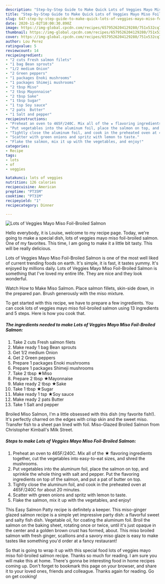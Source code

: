 ```yaml
---
description: "Step-by-Step Guide to Make Quick Lots of Veggies Mayo Miso Foil-Broiled Salmon"
title: "Step-by-Step Guide to Make Quick Lots of Veggies Mayo Miso Foil-Broiled Salmon"
slug: 647-step-by-step-guide-to-make-quick-lots-of-veggies-mayo-miso-foil-broiled-salmon
date: 2020-11-02T10:00:30.890Z
image: https://img-global.cpcdn.com/recipes/6579526204129280/751x532cq70/lots-of-veggies-mayo-miso-foil-broiled-salmon-recipe-main-photo.jpg
thumbnail: https://img-global.cpcdn.com/recipes/6579526204129280/751x532cq70/lots-of-veggies-mayo-miso-foil-broiled-salmon-recipe-main-photo.jpg
cover: https://img-global.cpcdn.com/recipes/6579526204129280/751x532cq70/lots-of-veggies-mayo-miso-foil-broiled-salmon-recipe-main-photo.jpg
author: Lou Perez
ratingvalue: 5
reviewcount: 14
recipeingredient:
- "2 cuts Fresh salmon filets"
- "1 bag Bean sprouts"
- "1/2 medium Onion"
- "2 Green peppers"
- "1 packages Enoki mushrooms"
- "1 packages Shimeji mushrooms"
- "2 tbsp Miso"
- "2 tbsp Mayonnaise"
- "2 tbsp Sake"
- "1 tbsp Sugar"
- "1 tsp Soy sauce"
- "2 pats  Butter"
- "1 Salt and pepper"
recipeinstructions:
- "Preheat an oven to 465F/240C. Mix all of the ★ flavoring ingredients together, cut the vegetables into easy-to-eat sizes, and shred the mushrooms."
- "Put vegetables into the aluminum foil, place the salmon on top, and sprinkle the whole thing with salt and pepper. Put the flavoring ingredients on top of the salmon, and put a pat of butter on top."
- "Tightly close the aluminum foil, and cook in the preheated oven at 465F/240C for about 20 minutes."
- "Scatter with green onions and spritz with lemon to taste."
- "Flake the salmon, mix it up with the vegetables, and enjoy!"
categories:
- Recipe
tags:
- lots
- of
- veggies

katakunci: lots of veggies 
nutrition: 126 calories
recipecuisine: American
preptime: "PT35M"
cooktime: "PT31M"
recipeyield: "1"
recipecategory: Dinner

---
```



![Lots of Veggies Mayo Miso Foil-Broiled Salmon](https://img-global.cpcdn.com/recipes/6579526204129280/751x532cq70/lots-of-veggies-mayo-miso-foil-broiled-salmon-recipe-main-photo.jpg)

Hello everybody, it is Louise, welcome to my recipe page. Today, we're going to make a special dish, lots of veggies mayo miso foil-broiled salmon. One of my favorites. This time, I am going to make it a little bit tasty. This will be really delicious.

Lots of Veggies Mayo Miso Foil-Broiled Salmon is one of the most well liked of current trending foods on earth. It's simple, it is fast, it tastes yummy. It's enjoyed by millions daily. Lots of Veggies Mayo Miso Foil-Broiled Salmon is something that I've loved my entire life. They are nice and they look wonderful.

Watch How to Make Miso Salmon. Place salmon fillets, skin-side down, in the prepared pan. Brush generously with the miso mixture.


To get started with this recipe, we have to prepare a few ingredients. You can cook lots of veggies mayo miso foil-broiled salmon using 13 ingredients and 5 steps. Here is how you cook that.

<!--inarticleads1-->

##### The ingredients needed to make Lots of Veggies Mayo Miso Foil-Broiled Salmon:

1. Take 2 cuts Fresh salmon filets
1. Make ready 1 bag Bean sprouts
1. Get 1/2 medium Onion
1. Get 2 Green peppers
1. Prepare 1 packages Enoki mushrooms
1. Prepare 1 packages Shimeji mushrooms
1. Take 2 tbsp ★Miso
1. Prepare 2 tbsp ★Mayonnaise
1. Make ready 2 tbsp ★Sake
1. Take 1 tbsp ★Sugar
1. Make ready 1 tsp ★Soy sauce
1. Make ready 2 pats  Butter
1. Take 1 Salt and pepper


Broiled Miso Salmon, I&#39;m a little obsessed with this dish (my favorite fish!). It&#39;s perfectly charred on the edges with crisp skin and the sweet miso. Transfer fish to a sheet pan lined with foil. Miso-Glazed Broiled Salmon from Christopher Kimball&#39;s Milk Street. 

<!--inarticleads2-->

##### Steps to make Lots of Veggies Mayo Miso Foil-Broiled Salmon:

1. Preheat an oven to 465F/240C. Mix all of the ★ flavoring ingredients together, cut the vegetables into easy-to-eat sizes, and shred the mushrooms.
1. Put vegetables into the aluminum foil, place the salmon on top, and sprinkle the whole thing with salt and pepper. Put the flavoring ingredients on top of the salmon, and put a pat of butter on top.
1. Tightly close the aluminum foil, and cook in the preheated oven at 465F/240C for about 20 minutes.
1. Scatter with green onions and spritz with lemon to taste.
1. Flake the salmon, mix it up with the vegetables, and enjoy!


This Easy Salmon Patty recipe is definitely a keeper. This miso-ginger glazed salmon recipe is a simple yet impressive party dish: a flavorful sweet and salty fish dish. Vegetable oil, for coating the aluminum foil. Broil the salmon on the baking sheet, rotating once or twice, until it&#39;s just opaque in the center and a golden brown crust has formed, about. This miso broiled salmon with fresh ginger, scallions and a savory miso glaze is easy to make tastes like something you&#39;d order at a fancy restaurant! 

So that is going to wrap it up with this special food lots of veggies mayo miso foil-broiled salmon recipe. Thanks so much for reading. I am sure you will make this at home. There's gonna be interesting food in home recipes coming up. Don't forget to bookmark this page on your browser, and share it to your loved ones, friends and colleague. Thanks again for reading. Go on get cooking!
